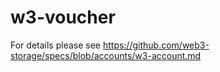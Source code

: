 # w3-voucher

For details please see https://github.com/web3-storage/specs/blob/accounts/w3-account.md
